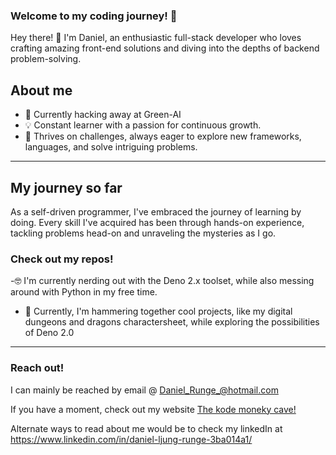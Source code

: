 ### Welcome to my coding journey! :rocket:

Hey there! 👋 I'm Daniel, an enthusiastic full-stack developer who loves crafting amazing front-end solutions and diving into the depths of backend problem-solving.

## About me

  - 🚀 Currently hacking away at Green-AI
  - 💡 Constant learner with a passion for continuous growth.
  - 💪 Thrives on challenges, always eager to explore new frameworks, languages, and solve intriguing problems.

---
## My journey so far

As a self-driven programmer, I've embraced the journey of learning by doing. Every skill I've acquired has been through hands-on experience, tackling problems head-on and unraveling the mysteries as I go.

### Check out my repos!

-🤓 I'm currently nerding out with the Deno 2.x toolset, while also messing around with Python in my free time.

- :hammer: Currently, I'm hammering together cool projects, like my digital dungeons and dragons charactersheet, while exploring the possibilities of Deno 2.0

---
### Reach out!
I can mainly be reached by email 
@ Daniel_Runge_@hotmail.com

If you have a moment, check out my website
[The kode moneky cave!](https://www.danielrunge.dk/)

Alternate ways to read about me would be to check my linkedIn at
https://www.linkedin.com/in/daniel-ljung-runge-3ba014a1/

<!--
**DanishKodeMonkey/DanishKodeMonkey** is a ✨ _special_ ✨ repository because its `README.md` (this file) appears on your GitHub profile.

Here are some ideas to get you started:

- 🔭 I’m currently working on ...
- 🌱 I’m currently learning ...
- 👯 I’m looking to collaborate on ...
- 🤔 I’m looking for help with ...
- 💬 Ask me about ...
- 📫 How to reach me: ...
- 😄 Pronouns: ...
- ⚡ Fun fact: ...
-->
